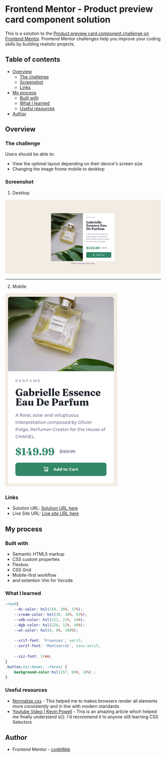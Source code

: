# Frontend Mentor - Product preview card component solution

This is a solution to the [Product preview card component challenge on Frontend Mentor](https://www.frontendmentor.io/challenges/product-preview-card-component-GO7UmttRfa). Frontend Mentor challenges help you improve your coding skills by building realistic projects. 

## Table of contents

- [Overview](#overview)
  - [The challenge](#the-challenge)
  - [Screenshot](#screenshot)
  - [Links](#links)
- [My process](#my-process)
  - [Built with](#built-with)
  - [What I learned](#what-i-learned)
  - [Useful resources](#useful-resources)
- [Author](#author)

## Overview

### The challenge

Users should be able to:

- View the optimal layout depending on their device's screen size
- Changing the image frome mobile to desktop 

### Screenshot

1. Desktop

![](./images/screenshot-descktop.png)

---

2. Mobile

![](./images/screenshot-mobile.png)

### Links

- Solution URL: [Solution URL here](https://github.com/cd-wb/product-preview)
- Live Site URL: [Live site URL here](https://cd-wb.github.io/product-preview/)

## My process

### Built with

- Semantic HTML5 markup
- CSS custom properties
- Flexbox
- CSS Grid
- Mobile-first workflow
- and extention Vim for Vscode

### What I learned

```css
:root{
    --dc-color: hsl(158, 36%, 37%);
    --cream-color: hsl(30, 38%, 92%);
    --vdb-color: hsl(212, 21%, 14%);
    --dgb-color: hsl(228, 12%, 48%);
    --wt-color: hsl(0, 0%, 100%);

    --srif-font: 'Fraunces', serif;
    --ssrif-font: 'Montserrat', sans-serif;

    --siz-font: 2rem;
}
.button:is(:hover, :focus) {
    background-color:hsl(157, 66%, 18%) ;
}
```

### Useful resources

- [Normalize.css](https://necolas.github.io/normalize.css/) - This helped me to makes browsers render all elements more consistently and in line with modern standards
- [Youtube Video | Kevin Powell](https://www.youtube.com/watch?v=McC4QkCvbaY) - This is an amazing article which helped me finally understand si(). I'd recommend it to anyone still learning CSS Selectors

## Author

- Frontend Mentor - [codeWeb](https://www.frontendmentor.io/profile/kop-left)


